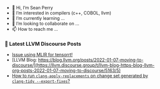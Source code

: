 - 👋 Hi, I’m Sean Perry
- 👀 I’m interested in compilers (c++, COBOL, llvm)
- 🌱 I’m currently learning ...
- 💞️ I’m looking to collaborate on ...
- 📫 How to reach me ...

<!---
s66perry/s66perry is a ✨ special ✨ repository because its `README.md` (this file) appears on your GitHub profile.
You can click the Preview link to take a look at your changes.
--->
### 📕 Latest LLVM Discourse Posts

<!-- DISCOURSE-LLVM:START -->
- [Issue using MLIR for tensorrt!](https://llvm.discourse.group/t/issue-using-mlir-for-tensorrt/5331/2)
- [LLVM Blog: https://blog.llvm.org/posts/2022-01-07-moving-to-discourse/](https://llvm.discourse.group/t/llvm-blog-https-blog-llvm-org-posts-2022-01-07-moving-to-discourse/5163/5)
- [How to run `clang-apply-replacements` on change set generated by `clang-tidy --export-fixes`?](https://llvm.discourse.group/t/how-to-run-clang-apply-replacements-on-change-set-generated-by-clang-tidy-export-fixes/4757/2)
<!-- DISCOURSE-LLVM:END -->
